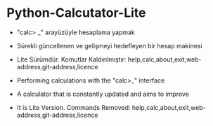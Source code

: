# Python-Calcutator-Lite

* "calc> _" arayüzüyle hesaplama yapmak
* Sürekli güncellenen ve gelişmeyi hedefleyen bir hesap makinesi
* Lite Sürümdür. Komutlar Kaldırılmıştır: help,calc,about,exit,web-address,git-address,licence

* Performing calculations with the "calc>_" interface
* A calculator that is constantly updated and aims to improve
* It is Lite Version. Commands Removed: help,calc,about,exit,web-address,git-address,licence
